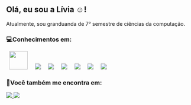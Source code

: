 ## Olá, eu sou a Lívia ☺️!

Atualmente, sou granduanda de 7° semestre de ciências da computação.

### **💻Conhecimentos em:**

<div style "display: "inline">
 &nbsp;&nbsp;<img width='50' height='50' src="https://cdn.jsdelivr.net/gh/devicons/devicon/icons/python/python-original.svg" />&nbsp;&nbsp;
 &nbsp;&nbsp;<img  src="https://img.shields.io/badge/html5-%23E34F26.svg?style=for-the-badge&logo=html5&logoColor=white" />&nbsp;&nbsp;  
 &nbsp;&nbsp;<img src="https://img.shields.io/badge/css3-%231572B6.svg?style=for-the-badge&logo=css3&logoColor=white" />&nbsp;&nbsp;   
 &nbsp;&nbsp;<img src="https://github.com/livimaria/liviamaria/assets/126735172/0aa02f14-9dfd-4910-b7ba-94623c667079" />&nbsp;&nbsp;
 &nbsp;&nbsp;<img src="https://img.shields.io/badge/Linux-Sistema%20Operacional-000000?style=for-the-badge&logo=linux&logoColor=white" />&nbsp;&nbsp;
 &nbsp;&nbsp;<img src="https://img.shields.io/badge/Power%20BI-Data%20Analytics-F2C811?style=for-the-badge&logo=powerbi&logoColor=black" />&nbsp;&nbsp;
 &nbsp;&nbsp;<img src="https://img.shields.io/badge/Java-Programação-red?style=for-the-badge&logo=java&logoColor=white" />&nbsp;&nbsp;

</div>

     
### **📱Você também me encontra em:**
<a href="https://www.linkedin.com/in/livia-maria-361baa251">
<img src="https://img.shields.io/badge/linkedin-%230077B5.svg?style=for-the-badge&logo=linkedin&logoColor=white)https://img.shields.io/badge/linkedin-%230077B5.svg?style=for-the-badge&logo=linkedin&logoColor=white"/>
</a>
<a href="https://instagram.com/liviamariamps_?igshid=OGQ5ZDc2ODk2ZA%3D%3D&utm_source=qr">
<img src="https://img.shields.io/badge/Instagram-%23E4405F.svg?style=for-the-badge&logo=Instagram&logoColor=white"/>
</a>


          
